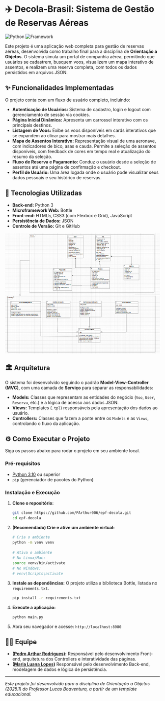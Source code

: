 # ✈️ Decola-Brasil: Sistema de Gestão de Reservas Aéreas

![Python](https://img.shields.io/badge/Python-3.10-blue.svg) ![Framework](https://img.shields.io/badge/Framework-Bottle-green.svg)

Este projeto é uma aplicação web completa para gestão de reservas aéreas, desenvolvida como trabalho final para a disciplina de **Orientação a Objetos**. O sistema simula um portal de companhia aérea, permitindo que usuários se cadastrem, busquem voos, visualizem um mapa interativo de assentos, e realizem uma reserva completa, com todos os dados persistidos em arquivos JSON.

## ✨ Funcionalidades Implementadas

O projeto conta com um fluxo de usuário completo, incluindo:

* **Autenticação de Usuários:** Sistema de cadastro, login e logout com gerenciamento de sessão via cookies.
* **Página Inicial Dinâmica:** Apresenta um carrossel interativo com os principais destinos.
* **Listagem de Voos:** Exibe os voos disponíveis em cards interativos que se expandem ao clicar para mostrar mais detalhes.
* **Mapa de Assentos Interativo:** Representação visual de uma aeronave, com indicadores de bico, asas e cauda. Permite a seleção de assentos disponíveis, com feedback de cores em tempo real e atualização do resumo da seleção.
* **Fluxo de Reserva e Pagamento:** Conduz o usuário desde a seleção de assentos até uma página de confirmação e checkout.
* **Perfil de Usuário:** Uma área logada onde o usuário pode visualizar seus dados pessoais e seu histórico de reservas.

## 🚀 Tecnologias Utilizadas

* **Back-end:** Python 3
* **Microframework Web:** Bottle
* **Front-end:** HTML5, CSS3 (com Flexbox e Grid), JavaScript
* **Persistência de Dados:** JSON
* **Controle de Versão:** Git e GitHub

![Diagrama da Arquitetura do Projeto](./docs/diagrama-projeto.jpeg)

## 🏛️ Arquitetura

O sistema foi desenvolvido seguindo o padrão **Model-View-Controller (MVC)**, com uma camada de **Serviço** para separar as responsabilidades:

* **Models:** Classes que representam as entidades do negócio (`Voo`, `User`, `Reserva`, etc.) e a lógica de acesso aos dados JSON.
* **Views:** Templates (`.tpl`) responsáveis pela apresentação dos dados ao usuário.
* **Controllers:** Classes que fazem a ponte entre os `Models` e as `Views`, controlando o fluxo da aplicação.

## ⚙️ Como Executar o Projeto

Siga os passos abaixo para rodar o projeto em seu ambiente local.

### Pré-requisitos

* [Python 3.10](https://www.python.org/downloads/) ou superior
* `pip` (gerenciador de pacotes do Python)

### Instalação e Execução

1.  **Clone o repositório:**
    ```bash
    git clone https://github.com/PArthur006/epf-decola.git
    cd epf-decola
    ```

2.  **(Recomendado) Crie e ative um ambiente virtual:**
    ```bash
    # Cria o ambiente
    python -m venv venv
    
    # Ativa o ambiente
    # No Linux/Mac:
    source venv/bin/activate
    # No Windows:
    # venv\Scripts\activate
    ```

3.  **Instale as dependências:**
    O projeto utiliza a biblioteca Bottle, listada no `requirements.txt`.
    ```bash
    pip install -r requirements.txt
    ```

4.  **Execute a aplicação:**
    ```bash
    python main.py
    ```

5.  Abra seu navegador e acesse: `http://localhost:8080`

## 🧑‍💻 Equipe

* **([Pedro Arthur Rodrigues](https://github.com/PArthur006)):** Responsável pelo desenvolvimento Front-end, arquitetura dos Controllers e interatividade das páginas.
* **([Maria Luana Lopes](https://github.com/MLuana725))** Responsável pelo desenvolvimento Back-end, modelagem de dados e lógica de persistência.

---
*Este projeto foi desenvolvido para a disciplina de Orientação a Objetos (2025.1) do Professor Lucas Boaventura, a partir de um template educacional.*